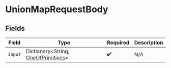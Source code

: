 # UnionMapRequestBody


## Fields

| Field                                                                         | Type                                                                          | Required                                                                      | Description                                                                   |
| ----------------------------------------------------------------------------- | ----------------------------------------------------------------------------- | ----------------------------------------------------------------------------- | ----------------------------------------------------------------------------- |
| `Input`                                                                       | Dictionary<String, [OneOfPrimitives](../../Models/Shared/OneOfPrimitives.md)> | :heavy_check_mark:                                                            | N/A                                                                           |